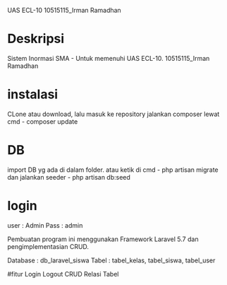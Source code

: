 UAS ECL-10
10515115_Irman Ramadhan

# Deskripsi
Sistem Inormasi SMA - Untuk memenuhi UAS ECL-10. 10515115_Irman Ramadhan
# instalasi
CLone atau download, lalu masuk ke repository jalankan composer lewat cmd -  composer update
# DB
import DB yg ada di dalam folder. atau ketik di cmd - php artisan migrate dan jalankan seeder - php artisan db:seed
# login
user : Admin Pass : admin

Pembuatan program ini menggunakan Framework Laravel 5.7 dan pengimplementasian CRUD.

Database : db_laravel_siswa
Tabel    : tabel_kelas, tabel_siswa, tabel_user

#fitur
Login
Logout
CRUD
Relasi Tabel

